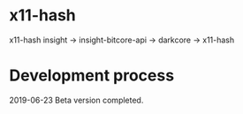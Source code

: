 # x11-hash
x11-hash
insight -> insight-bitcore-api -> darkcore -> x11-hash

# Development process
2019-06-23 Beta version completed.
